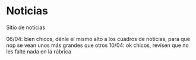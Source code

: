 # Noticias
Sitio de noticias

06/04: bien chicos, dénle el mismo alto a los cuadros de noticias, para que nop se vean unos más grandes que otros
10/04: ok chicos, revisen que no les falte nada en la rúbrica
